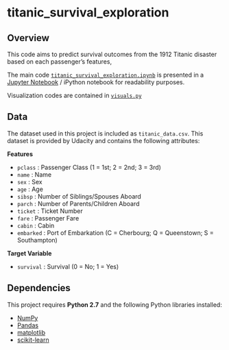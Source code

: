 # titanic_survival_exploration

## Overview

This code aims to predict survival outcomes from the 1912 Titanic disaster based on each passenger’s features,

The main code [`titanic_survival_exploration.ipynb`](https://github.com/adsasmita/titanic_survival_exploration/blob/master/titanic_survival_exploration.ipynb) is presented in a [Jupyter Notebook](https://github.com/jupyter/notebook) / iPython notebook for readability purposes.

Visualization codes are contained in [`visuals.py`](https://github.com/adsasmita/titanic_survival_exploration/blob/master/visuals.py)

## Data

The dataset used in this project is included as `titanic_data.csv`. This dataset is provided by Udacity and contains the following attributes:

**Features**
- `pclass` : Passenger Class (1 = 1st; 2 = 2nd; 3 = 3rd)
- `name` : Name
- `sex` : Sex
- `age` : Age
- `sibsp` : Number of Siblings/Spouses Aboard
- `parch` : Number of Parents/Children Aboard
- `ticket` : Ticket Number
- `fare` : Passenger Fare
- `cabin` : Cabin
- `embarked` : Port of Embarkation (C = Cherbourg; Q = Queenstown; S = Southampton)

**Target Variable**
- `survival` : Survival (0 = No; 1 = Yes)

## Dependencies

This project requires **Python 2.7** and the following Python libraries installed:

- [NumPy](http://www.numpy.org/)
- [Pandas](http://pandas.pydata.org)
- [matplotlib](http://matplotlib.org/)
- [scikit-learn](http://scikit-learn.org/stable/)
